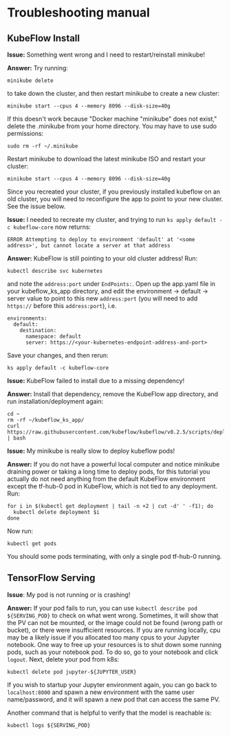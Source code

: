 # Troubleshooting manual

## KubeFlow Install

**Issue:** Something went wrong and I need to restart/reinstall minikube!

**Answer:** Try running:

```
minikube delete
```

to take down the cluster, and then restart minikube to create a new cluster:

```
minikube start --cpus 4 --memory 8096 --disk-size=40g
```

If this doesn't work because "Docker machine "minikube" does not exist," delete
the .minikube from your home directory. You may have to use sudo permissions:

```
sudo rm -rf ~/.minikube
```

Restart minikube to download the latest minikube ISO and restart your cluster:

```
minikube start --cpus 4 --memory 8096 --disk-size=40g
```

Since you recreated your cluster, if you previously installed kubeflow on an old
cluster, you will need to reconfigure the app to point to your new cluster. See
the issue below.

**Issue:** I needed to recreate my cluster, and trying to run
`ks apply default -c kubeflow-core` now returns:

```
ERROR Attempting to deploy to environment 'default' at '<some address>', but cannot locate a server at that address
```

**Answer:** KubeFlow is still pointing to your old cluster address! Run:
```
kubectl describe svc kubernetes
```
and note the `address:port` under `EndPoints:`. Open up the app.yaml file in
your kubeflow_ks_app directory, and edit the environment -> default -> server
value to point to this new `address:port` (you will need to add `https://`
before this `address:port`), i.e.
 
```
environments:
  default:
    destination:
      namespace: default
      server: https://<your-kubernetes-endpoint-address-and-port>
``` 

Save your changes, and then rerun:

```
ks apply default -c kubeflow-core
```

**Issue:** KubeFlow failed to install due to a missing dependency!

**Answer:** Install that dependency, remove the
KubeFlow app directory, and run installation/deployment again:

```
cd ~
rm -rf ~/kubeflow_ks_app/
curl https://raw.githubusercontent.com/kubeflow/kubeflow/v0.2.5/scripts/deploy.sh | bash
```

**Issue:**  My minikube is really slow to deploy kubeflow pods!
 
**Answer:** If you do not have a powerful local computer and notice
minikube draining power or taking a long time to deploy pods, for this tutorial
you actually do not need anything from the default KubeFlow environment except
the tf-hub-0 pod in KubeFlow, which is not tied to any deployment. Run:
```
for i in $(kubectl get deployment | tail -n +2 | cut -d' ' -f1); do
  kubectl delete deployment $i
done
```

Now run: 
```
kubectl get pods
```

You should some pods terminating, with only a single pod tf-hub-0 running.

## TensorFlow Serving

**Issue**: My pod is not running or is crashing!

**Answer:** If your pod fails to run, you can use
`kubectl describe pod ${SERVING_POD}` to check on what went wrong. Sometimes,
it will show that the PV can not be mounted, or the image could not be found
(wrong path or bucket),
or there were insufficient resources. If you are running locally, cpu may
be a likely issue if you allocated too many cpus to your Jupyter notebook.
One way to free up your resources is to shut down some running pods, such as
your notebook pod. To do so, go to your notebook and click `logout`. Next,
delete your pod from k8s:

```
kubectl delete pod jupyter-${JUPYTER_USER}
```

If you wish to startup your Jupyter environment again, you can go back to 
`localhost:8000` and spawn a new environment with the same user name/password,
and it will spawn a new pod that can access the same PV.

Another command that is helpful to verify that the model is reachable is:

```
kubectl logs ${SERVING_POD}
```
